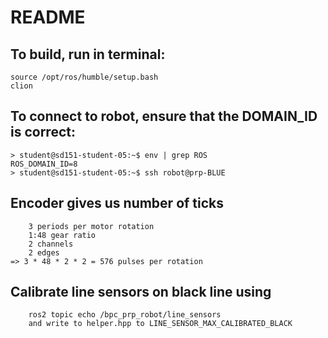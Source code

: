 # README
## To build, run in terminal:
    source /opt/ros/humble/setup.bash
    clion

## To connect to robot, ensure that the DOMAIN_ID is correct:
    > student@sd151-student-05:~$ env | grep ROS
    ROS_DOMAIN_ID=8
    > student@sd151-student-05:~$ ssh robot@prp-BLUE

## Encoder gives us number of ticks
        3 periods per motor rotation
        1:48 gear ratio
        2 channels
        2 edges
    => 3 * 48 * 2 * 2 = 576 pulses per rotation


## Calibrate line sensors on black line using
        ros2 topic echo /bpc_prp_robot/line_sensors
        and write to helper.hpp to LINE_SENSOR_MAX_CALIBRATED_BLACK